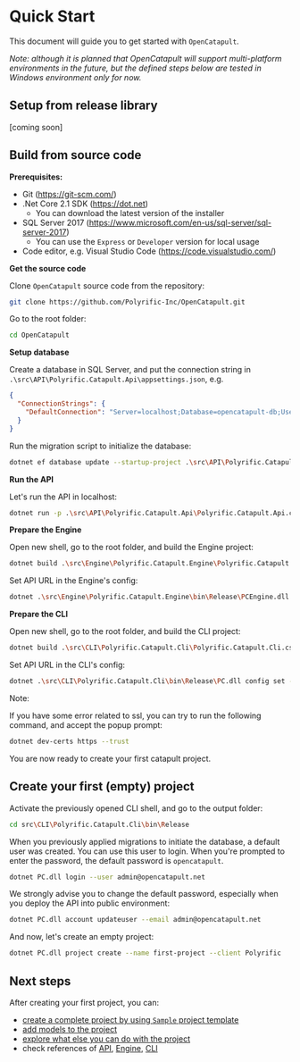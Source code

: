 # Quick Start

This document will guide you to get started with `OpenCatapult`.

_Note: although it is planned that OpenCatapult will support multi-platform environments in the future, but the defined steps below are tested in Windows environment only for now._

## Setup from release library

[coming soon]

## Build from source code

**Prerequisites:**

- Git (https://git-scm.com/)
- .Net Core 2.1 SDK (https://dot.net)
  - You can download the latest version of the installer
- SQL Server 2017 (https://www.microsoft.com/en-us/sql-server/sql-server-2017)
  - You can use the `Express` or `Developer` version for local usage
- Code editor, e.g. Visual Studio Code (https://code.visualstudio.com/)

**Get the source code**

Clone `OpenCatapult` source code from the repository:

```sh
git clone https://github.com/Polyrific-Inc/OpenCatapult.git
```

Go to the root folder:

```sh
cd OpenCatapult
```

**Setup database**

Create a database in SQL Server, and put the connection string in `.\src\API\Polyrific.Catapult.Api\appsettings.json`, e.g.

```json
{
  "ConnectionStrings": {
    "DefaultConnection": "Server=localhost;Database=opencatapult-db;User ID=sa;Password=sapassword;"
  }
}
```

Run the migration script to initialize the database:
```sh
dotnet ef database update --startup-project .\src\API\Polyrific.Catapult.Api\Polyrific.Catapult.Api.csproj --project .\src\API\Polyrific.Catapult.Api.Data\Polyrific.Catapult.Api.Data.csproj
```

**Run the API**

Let's run the API in localhost:

```sh
dotnet run -p .\src\API\Polyrific.Catapult.Api\Polyrific.Catapult.Api.csproj -c Release
```

**Prepare the Engine**

Open new shell, go to the root folder, and build the Engine project:

```sh
dotnet build .\src\Engine\Polyrific.Catapult.Engine\Polyrific.Catapult.Engine.csproj -c Release
```

Set API URL in the Engine's config:

```sh
dotnet .\src\Engine\Polyrific.Catapult.Engine\bin\Release\PCEngine.dll config set -n ApiUrl -v https://localhost:5001
```

**Prepare the CLI**

Open new shell, go to the root folder, and build the CLI project:

```sh
dotnet build .\src\CLI\Polyrific.Catapult.Cli\Polyrific.Catapult.Cli.csproj -c Release
```

Set API URL in the CLI's config:

```sh
dotnet .\src\CLI\Polyrific.Catapult.Cli\bin\Release\PC.dll config set -n ApiUrl -v https://localhost:5001
```

Note:

If you have some error related to ssl, you can try to run the following command, and accept the popup prompt:
```sh
dotnet dev-certs https --trust
```

You are now ready to create your first catapult project.

## Create your first (empty) project

Activate the previously opened CLI shell, and go to the output folder:

```sh
cd src\CLI\Polyrific.Catapult.Cli\bin\Release
```

When you previously applied migrations to initiate the database, a default user was created. You can use this user to login. When you're prompted to enter the password, the default password is `opencatapult`.

```sh
dotnet PC.dll login --user admin@opencatapult.net
```

We strongly advise you to change the default password, especially when you deploy the API into public environment:

```sh
dotnet PC.dll account updateuser --email admin@opencatapult.net
```

And now, let's create an empty project:

```sh
dotnet PC.dll project create --name first-project --client Polyrific
```

## Next steps

After creating your first project, you can:
- [create a complete project by using `Sample` project template](user-guides/sample-project.md)
- [add models to the project](user-guides/data-models.md)
- [explore what else you can do with the project](user-guides/user-guides.md)
- check references of [API](api/api.md), [Engine](engine/engine.md), [CLI](cli/cli.md)